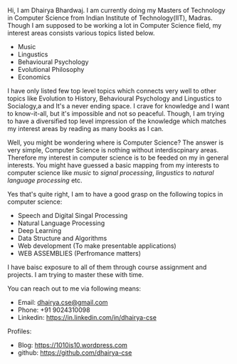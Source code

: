 <!---
dhairya-cse/dhairya-cse is a ✨ special ✨ repository because its `README.md` (this file) appears on your GitHub profile.
You can click the Preview link to take a look at your changes.
--->

Hi, I am Dhairya Bhardwaj. I am currently doing my Masters of Technology in Computer Science from Indian Institute of Technology(IIT), Madras. Though I am supposed to be working a lot in Computer Science field, my interest areas consists various topics listed below.

- Music
- Lingustics
- Behavioural Psychology
- Evolutional Philosophy
- Economics

I have only listed few top level topics which connects very well to other topics like Evolution to History, Behavioural Psychology and Lingustics to Socialogy,a and It's a never ending space. I crave for knowledge and I want to know-it-all, but it's impossible and not so peaceful. Though, I am trying to have a diversified top level impression of the knowledge which matches my interest areas by reading as many books as I can.

Well, you might be wondering where is Computer Science? The answer is very simple, Computer Science is nothing without interdiscpinary areas. Therefore my interest in computer science is to be feeded on my in general interests. You might have guessed a basic mapping from my interests to computer science like *music* to *signal processing*, *lingustics* to *natural language processing* etc.

Yes that's quite right, I am to have a good grasp on the following topics in computer science:
- Speech and Digital Singal Processing
- Natural Language Processing
- Deep Learning
- Data Structure and Algorithms 
- Web development (To make presentable applications)
- WEB ASSEMBLIES (Perfromance matters)

I have baisc exposure to all of them through course assignment and projects. I am trying to master these with time.

You can reach out to me via following means:

- Email: dhairya.cse@gmail.com
- Phone: +91 9024310098
- Linkedin: https://in.linkedin.com/in/dhairya-cse


Profiles:
- Blog: https://1010is10.wordpress.com 
- github: https://github.com/dhairya-cse
